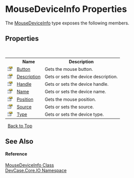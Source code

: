# MouseDeviceInfo Properties
 

The <a href="T_DevCase_Core_IO_MouseDeviceInfo">MouseDeviceInfo</a> type exposes the following members.


## Properties
&nbsp;<table><tr><th></th><th>Name</th><th>Description</th></tr><tr><td>![Public property](media/pubproperty.gif "Public property")</td><td><a href="P_DevCase_Core_IO_MouseDeviceInfo_Button">Button</a></td><td>
Gets the mouse button.</td></tr><tr><td>![Public property](media/pubproperty.gif "Public property")</td><td><a href="P_DevCase_Core_IO_MouseDeviceInfo_Description">Description</a></td><td>
Gets or sets the device description.</td></tr><tr><td>![Public property](media/pubproperty.gif "Public property")</td><td><a href="P_DevCase_Core_IO_MouseDeviceInfo_Handle">Handle</a></td><td>
Gets or sets the device handle.</td></tr><tr><td>![Public property](media/pubproperty.gif "Public property")</td><td><a href="P_DevCase_Core_IO_MouseDeviceInfo_Name">Name</a></td><td>
Gets or sets the device name.</td></tr><tr><td>![Public property](media/pubproperty.gif "Public property")</td><td><a href="P_DevCase_Core_IO_MouseDeviceInfo_Position">Position</a></td><td>
Gets the mouse position.</td></tr><tr><td>![Public property](media/pubproperty.gif "Public property")</td><td><a href="P_DevCase_Core_IO_MouseDeviceInfo_Source">Source</a></td><td>
Gets or sets the source.</td></tr><tr><td>![Public property](media/pubproperty.gif "Public property")</td><td><a href="P_DevCase_Core_IO_MouseDeviceInfo_Type">Type</a></td><td>
Gets or sets the device type.</td></tr></table>&nbsp;
<a href="#mousedeviceinfo-properties">Back to Top</a>

## See Also


#### Reference
<a href="T_DevCase_Core_IO_MouseDeviceInfo">MouseDeviceInfo Class</a><br /><a href="N_DevCase_Core_IO">DevCase.Core.IO Namespace</a><br />